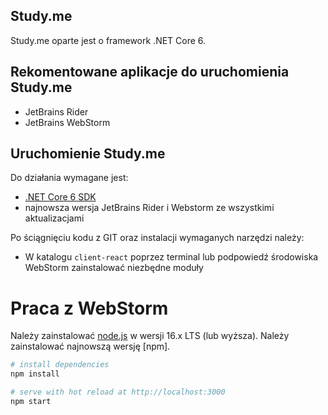 ## Study.me

Study.me oparte jest o framework .NET Core 6.

## Rekomentowane aplikacje do uruchomienia Study.me

- JetBrains Rider
- JetBrains WebStorm

## Uruchomienie Study.me 

Do działania wymagane jest:

- [.NET Core 6 SDK](https://dotnet.microsoft.com/en-us/download/dotnet/6.0)
- najnowsza wersja JetBrains Rider i Webstorm ze wszystkimi aktualizacjami

Po ściągnięciu kodu z GIT oraz instalacji wymaganych narzędzi należy:

- W katalogu `client-react` poprzez terminal lub podpowiedź środowiska WebStorm zainstalować niezbędne moduły

# Praca z WebStorm

Należy zainstalować [node.js](https://nodejs.org/) w wersji 16.x LTS (lub wyższa).
Należy zainstalować najnowszą wersję [npm].

```bash
# install dependencies
npm install

# serve with hot reload at http://localhost:3000
npm start


